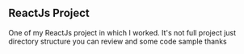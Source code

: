 

## ReactJs Project 

One of my ReactJs project in which I worked. It's not full project just directory structure you can review and some code sample thanks

